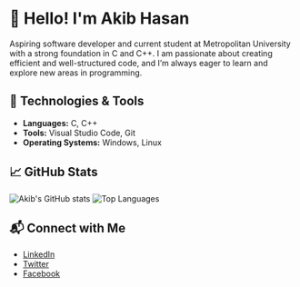 # 👋 Hello! I'm Akib Hasan

Aspiring software developer and current student at Metropolitan University with a strong foundation in C and C++. I am passionate about creating efficient and well-structured code, and I’m always eager to learn and explore new areas in programming.

## 💼 Technologies & Tools

- **Languages:** C, C++
- **Tools:** Visual Studio Code, Git
- **Operating Systems:** Windows, Linux

## 📈 GitHub Stats

![Akib's GitHub stats](https://github-readme-stats.vercel.app/api?ak1bhasan&show_icons=true&theme=graywhite&hide_title=true)
![Top Languages](https://github-readme-stats.vercel.app/api/top-langs/?ak1bhasan&layout=compact&theme=graywhite)

## 📬 Connect with Me

- [LinkedIn](https://www.linkedin.com/in/ak1bhasan/)
- [Twitter](https://x.com/____akibbb)
- [Facebook](https://www.facebook.com/akib.hasan.148553)
